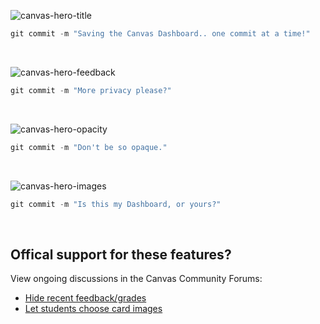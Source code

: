 ![canvas-hero-title](https://media.giphy.com/media/1r8YIXbhk33SJ6s1Sr/giphy.gif)

```javascript
git commit -m "Saving the Canvas Dashboard.. one commit at a time!"
```

</br>

![canvas-hero-feedback](https://media.giphy.com/media/8r2BUb1CT7asdZgkV7/giphy.gif)

```javascript
git commit -m "More privacy please?"
```

</br>

![canvas-hero-opacity](https://media.giphy.com/media/p48ikpoMrQARYiwtw4/giphy.gif)

```javascript
git commit -m "Don't be so opaque."
```

</br>

![canvas-hero-images](https://media.giphy.com/media/874NRlj8qwaOR96vji/giphy.gif)

```javascript
git commit -m "Is this my Dashboard, or yours?"
```

</br>

## Offical support for these features?

View ongoing discussions in the Canvas Community Forums:

* [Hide recent feedback/grades](https://community.canvaslms.com/ideas/9131-hiding-recent-feedbackgrades)
* [Let students choose card images](https://community.canvaslms.com/ideas/10557-let-students-choose-their-own-course-card-images)
